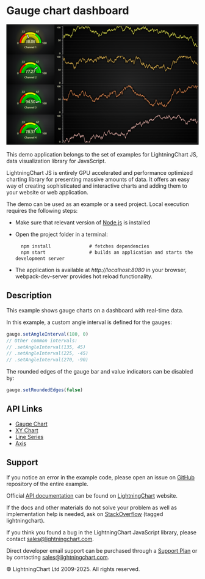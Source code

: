 # Gauge chart dashboard

![Gauge chart dashboard](gaugeDashboard-darkGold.png)

This demo application belongs to the set of examples for LightningChart JS, data visualization library for JavaScript.

LightningChart JS is entirely GPU accelerated and performance optimized charting library for presenting massive amounts of data. It offers an easy way of creating sophisticated and interactive charts and adding them to your website or web application.

The demo can be used as an example or a seed project. Local execution requires the following steps:

-   Make sure that relevant version of [Node.js](https://nodejs.org/en/download/) is installed
-   Open the project folder in a terminal:

          npm install              # fetches dependencies
          npm start                # builds an application and starts the development server

-   The application is available at _http://localhost:8080_ in your browser, webpack-dev-server provides hot reload functionality.


## Description

This example shows gauge charts on a dashboard with real-time data.

In this example, a custom angle interval is defined for the gauges:

```javascript
gauge.setAngleInterval(180, 0)
// Other common intervals:
// .setAngleInterval(135, 45)
// .setAngleInterval(225, -45)
// .setAngleInterval(270, -90)
```

The rounded edges of the gauge bar and value indicators can be disabled by:

```javascript
gauge.setRoundedEdges(false)
```


## API Links

* [Gauge Chart]
* [XY Chart]
* [Line Series]
* [Axis]


## Support

If you notice an error in the example code, please open an issue on [GitHub][0] repository of the entire example.

Official [API documentation][1] can be found on [LightningChart][2] website.

If the docs and other materials do not solve your problem as well as implementation help is needed, ask on [StackOverflow][3] (tagged lightningchart).

If you think you found a bug in the LightningChart JavaScript library, please contact sales@lightningchart.com.

Direct developer email support can be purchased through a [Support Plan][4] or by contacting sales@lightningchart.com.

[0]: https://github.com/Arction/
[1]: https://lightningchart.com/lightningchart-js-api-documentation/
[2]: https://lightningchart.com
[3]: https://stackoverflow.com/questions/tagged/lightningchart
[4]: https://lightningchart.com/support-services/

© LightningChart Ltd 2009-2025. All rights reserved.


[Gauge Chart]: https://lightningchart.com/js-charts/api-documentation/v8.0.1/classes/GaugeChart.html
[XY Chart]: https://lightningchart.com/js-charts/api-documentation/v8.0.1/classes/ChartXY.html
[Line Series]: https://lightningchart.com/js-charts/api-documentation/v8.0.1/classes/LineSeries.html
[Axis]: https://lightningchart.com/js-charts/api-documentation/v8.0.1/classes/Axis.html

